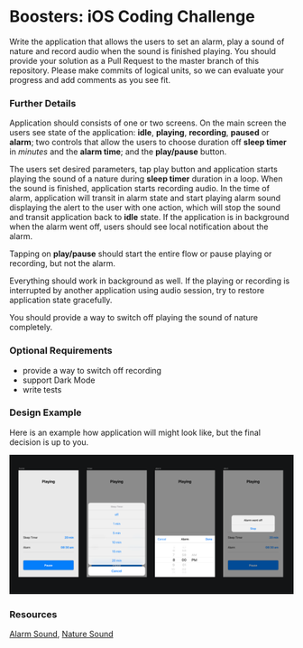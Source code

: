 # Boosters: iOS Coding Challenge

Write the application that allows the users to set an alarm, play a sound of nature and record audio when the sound is finished playing. You should provide your solution as a Pull Request to the master branch of this repository. Please make commits of logical units, so we can evaluate your progress and add comments as you see fit.

### Further Details

Application should consists of one or two screens. On the main screen the users see state of the application: **idle**, **playing**, **recording**, **paused** or **alarm**; two controls that allow the users to choose duration off **sleep timer** in *minutes* and the **alarm time**; and the **play/pause** button.

The users set desired parameters, tap play button and application starts playing the sound of a nature during **sleep timer** duration in a loop. When the sound is finished, application starts recording audio. In the time of alarm, application will transit in alarm state and start playing alarm sound displaying the alert to the user with one action, which will stop the sound and transit application back to **idle** state. If the application is in background when the alarm went off, users should see local notification about the alarm.

Tapping on **play/pause** should start the entire flow or pause playing or recording, but not the alarm.

Everything should work in background as well. If the playing or recording is interrupted by another application using audio session, try to restore application state gracefully.

You should provide a way to switch off playing the sound of nature completely.

### Optional Requirements

- provide a way to switch off recording
- support Dark Mode
- write tests

### Design Example

Here is an example how application will might look like, but the final decision is up to you.

![Design Example](image.png)

### Resources

[Alarm Sound](alarm.m4a), [Nature Sound](nature.m4a)
